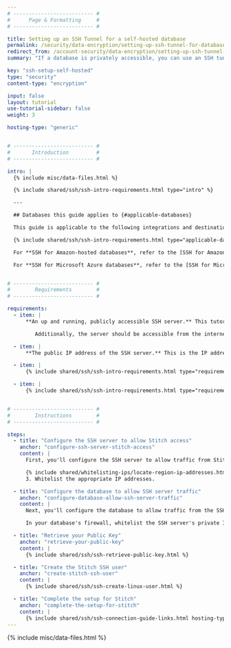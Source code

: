 ```yaml
---
# -------------------------- #
#      Page & Formatting     #
# -------------------------- #

title: Setting up an SSH Tunnel for a self-hosted database
permalink: /security/data-encryption/setting-up-ssh-tunnel-for-database-connection
redirect_from: /account-security/data-encryption/setting-up-ssh-tunnel-for-database-connection
summary: "If a database is privately accessible, you can use an SSH tunnel to connect Stitch. This tutorial will walk you through setting up an SSH server and configuring access for a self-hosted database connection to Stitch."

key: "ssh-setup-self-hosted"
type: "security"
content-type: "encryption"

input: false
layout: tutorial
use-tutorial-sidebar: false
weight: 3

hosting-type: "generic"


# -------------------------- #
#       Introduction         #
# -------------------------- #

intro: |
  {% include misc/data-files.html %}

  {% include shared/ssh/ssh-intro-requirements.html type="intro" %}

  ---

  ## Databases this guide applies to {#applicable-databases}

  This guide is applicable to the following integrations and destinations:

  {% include shared/ssh/ssh-intro-requirements.html type="applicable-databases" %}

  For **SSH for Amazon-hosted databases**, refer to the [SSH for Amazon guide]({{ link.security.ssh-amazon | prepend: site.baseurl }}).

  For **SSH for Microsoft Azure databases**, refer to the [SSH for Microsoft Azure guide]({{ link.security.ssh-microsoft-azure | prepend: site.baseurl }}).


# -------------------------- #
#        Requirements        #
# -------------------------- #

requirements:
  - item: |
      **An up and running, publicly accessible SSH server.** This tutorial will walk you through configuring the server to allow Stitch to access it, but creating the server is outside the scope of this guide. Loop in a member of your technical team for assistance.

         Additionally, the server should be accessible from the internet.

  - item: |
      **The public IP address of the SSH server.** This is the IP address that allowed traffic from the internet can use to access the server.

  - item: |
      {% include shared/ssh/ssh-intro-requirements.html type="requirements" requirement-type="linux-familiarity" %}

  - item: |
      {% include shared/ssh/ssh-intro-requirements.html type="requirements" requirement-type="windows-ssh-client" %}


# -------------------------- #
#        Instructions        #
# -------------------------- #

steps:
  - title: "Configure the SSH server to allow Stitch access"
    anchor: "configure-ssh-server-stitch-access"
    content: |
      First, you'll configure the SSH server to allow traffic from Stitch to access the server. You'll need to whitelist Stitch's IP addresses on the SSH server's SSH port (typically `22`) to grant access.

      {% include shared/whitelisting-ips/locate-region-ip-addresses.html %}
      3. Whitelist the appropriate IP addresses.

  - title: "Configure the database to allow SSH server traffic"
    anchor: "configure-database-allow-ssh-server-traffic"
    content: |
      Next, you'll configure the database to allow traffic from the SSH server.

      In your database's firewall, whitelist the SSH server's private IP address to allow it to access the database's port. For example: For PostgreSQL databases, the default port is `5432`.

  - title: "Retrieve your Public Key"
    anchor: "retrieve-your-public-key"
    content: |
      {% include shared/ssh/ssh-retrieve-public-key.html %}

  - title: "Create the Stitch SSH user"
    anchor: "create-stitch-ssh-user"
    content: |
      {% include shared/ssh/ssh-create-linux-user.html %}

  - title: "Complete the setup for Stitch"
    anchor: "complete-the-setup-for-stitch"
    content: |
      {% include shared/ssh/ssh-connection-guide-links.html hosting-type="generic" %}
---
```

{% include misc/data-files.html %}